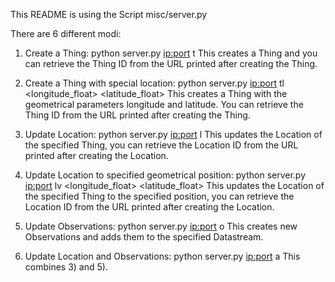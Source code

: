 This README is using the Script misc/server.py

There are 6 different modi:

1) Create a Thing:
python server.py <ip:port> t <name>
This creates a Thing and you can retrieve the Thing ID from the URL printed after creating the Thing.

2) Create a Thing with special location:
python server.py <ip:port> tl <name> <longitude_float> <latitude_float>
This creates a Thing with the geometrical parameters longitude and latitude. You can retrieve the Thing ID from the URL printed after creating the Thing.

3) Update Location:
python server.py <ip:port> l <name> <ThingID>
This updates the Location of the specified Thing, you can retrieve the Location ID from the URL printed after creating the Location.

4) Update Location to specified geometrical position:
python server.py <ip:port> lv <name> <ThingID> <longitude_float> <latitude_float>
This updates the Location of the specified Thing to the specified position, you can retrieve the Location ID from the URL printed after creating the Location.

5) Update Observations:
python server.py <ip:port> o <dataStreamID>
This creates new Observations and adds them to the specified Datastream.

6) Update Location and Observations:
python server.py <ip:port> a <name> <ThingID> <dataStreamID>
This combines 3) and 5).
